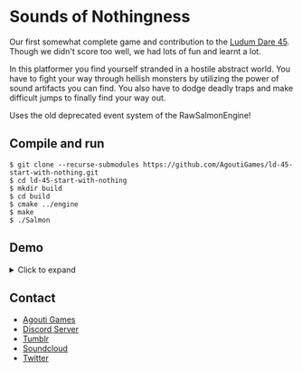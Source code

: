 # Sounds of Nothingness
Our first somewhat complete game and contribution to the [Ludum Dare 45](https://ldjam.com/events/ludum-dare/45/sounds-of-nothingness). Though we didn't score too well, we had lots of fun and learnt a lot.

In this platformer you find yourself stranded in a hostile abstract world. You have to fight your way through hellish monsters by utilizing the power of sound artifacts you can find. You also have to dodge deadly traps and make difficult jumps to finally find your way out.

Uses the old deprecated event system of the RawSalmonEngine!
## Compile and run

    $ git clone --recurse-submodules https://github.com/AgoutiGames/ld-45-start-with-nothing.git
    $ cd ld-45-start-with-nothing
    $ mkdir build
    $ cd build
    $ cmake ../engine
    $ make
    $ ./Salmon

## Demo
<details><summary>Click to expand</summary>
  
  ![Sounds of Nothingness Gif](readme/nothingness.gif)
 
</details>

## Contact
* [Agouti Games](https://agouti.games)
* [Discord Server](https://discord.gg/thAaD9e)
* [Tumblr](https://agoutigames.tumblr.com/)
* [Soundcloud](https://soundcloud.com/agoutigames)
* [Twitter](https://twitter.com/agoutigames)
